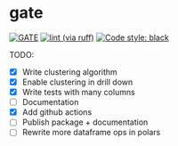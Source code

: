 # gate

[![GATE](https://github.com/dm4ml/gate/workflows/gate/badge.svg)](https://github.com/dm4ml/gate/actions?query=workflow:"gate")
[![lint (via ruff)](https://github.com/dm4ml/gate/workflows/lint/badge.svg)](https://github.com/dm4ml/gate/actions?query=workflow:"lint")
[![Code style: black](https://img.shields.io/badge/code%20style-black-000000.svg)](https://github.com/psf/black)

TODO:

- [x] Write clustering algorithm
- [x] Enable clustering in drill down
- [x] Write tests with many columns
- [ ] Documentation
- [x] Add github actions
- [ ] Publish package + documentation
- [ ] Rewrite more dataframe ops in polars